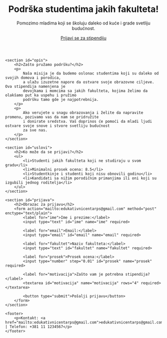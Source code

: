 <!DOCTYPE html>
<html lang="sr">
<head>
    <meta charset="UTF-8">
    <meta name="viewport" content="width=device-width, initial-scale=1.0">
    <title>Stipendiranje Studenata - Podrška za Uspeh</title>
    <link rel="stylesheet" href="styles.css">
</head>
<body>
    <header class="hero">
        <h1>Podrška studentima jakih fakulteta!</h1>
        <p>Pomozimo mladima koji se školuju daleko od kuće i grade svetliju budućnost.</p>
        <a href="#prijava" class="button">Prijavi se za stipendiju</a>
    </header>

    <section id="opis">
        <h2>Zašto pružamo podršku?</h2>
        <p>
            Naša misija je da budemo oslonac studentima koji su daleko od svojih domova i porodica, 
            a ulažu izuzetne napore da ostvare svoje obrazovne ciljeve. Ova stipendija namenjena je 
            devojkama i momcima sa jakih fakulteta, kojima želimo da olakšamo put ka uspehu i pružimo 
            podršku tamo gde je najpotrebnija. 
        </p>
        <p>
            Ako verujete u snagu obrazovanja i želite da napravite promenu, pozivamo vas da nam se pridružite 
            i donirate sredstva. Vaš doprinos će pomoći da mladi ljudi ostvare svoje snove i stvore svetliju budućnost 
            za sve nas.
        </p>
    </section>

    <section id="uslovi">
        <h2>Ko može da se prijavi?</h2>
        <ul>
            <li>Studenti jakih fakulteta koji ne studiraju u svom gradu</li>
            <li>Minimalni prosek ocena: 8.5</li>
            <li>Studentkinje i studenti koji nisu obnovili godinu</li>
            <li>Kandidati sa nižim porodičnim primanjima ili oni koji su izgubili jednog roditelja</li>
        </ul>
    </section>

    <section id="prijava">
        <h2>Obrazac za prijavu</h2>
        <form action="mailto:edukativnicentarps@gmail.com" method="post" enctype="text/plain">
            <label for="ime">Ime i prezime:</label>
            <input type="text" id="ime" name="ime" required>

            <label for="email">Email:</label>
            <input type="email" id="email" name="email" required>

            <label for="fakultet">Naziv fakulteta:</label>
            <input type="text" id="fakultet" name="fakultet" required>

            <label for="prosek">Prosek ocena:</label>
            <input type="number" step="0.01" id="prosek" name="prosek" required>

            <label for="motivacija">Zašto vam je potrebna stipendija?</label>
            <textarea id="motivacija" name="motivacija" rows="4" required></textarea>

            <button type="submit">Pošalji prijavu</button>
        </form>
    </section>

    <footer>
        <p>Kontakt: <a href="mailto:edukativnicentarps@gmail.com">edukativnicentarps@gmail.com</a> | Telefon: +381 11 1234567</p>
    </footer>
</body>
</html>
